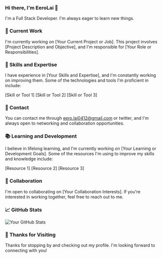 ### Hi there, I'm EeroLai 👋

I'm a Full Stack Developer. I'm always eager to learn new things.

### 🔭 Current Work
I'm currently working on [Your Current Project or Job]. This project involves [Project Description and Objective], and I'm responsible for [Your Role or Responsibilities].

### 🌱 Skills and Expertise
I have experience in [Your Skills and Expertise], and I'm constantly working on improving them. Some of the technologies and tools I'm proficient in include:

[Skill or Tool 1]
[Skill or Tool 2]
[Skill or Tool 3]

### 💬 Contact
You can contact me through eero.lai0412@gmail.com or twitter, and I'm always open to networking and collaboration opportunities.

### 📚 Learning and Development
I believe in lifelong learning, and I'm currently working on [Your Learning or Development Goals]. Some of the resources I'm using to improve my skills and knowledge include:

[Resource 1]
[Resource 2]
[Resource 3]
### 🤝 Collaboration
I'm open to collaborating on [Your Collaboration Interests]. If you're interested in working together, feel free to reach out to me.

### 📈 GitHub Stats
![Your GitHub Stats](https://github-readme-stats.vercel.app/api?username=eerolai&show_icons=true&theme=dracula)

### 🎉 Thanks for Visiting
Thanks for stopping by and checking out my profile. I'm looking forward to connecting with you!

